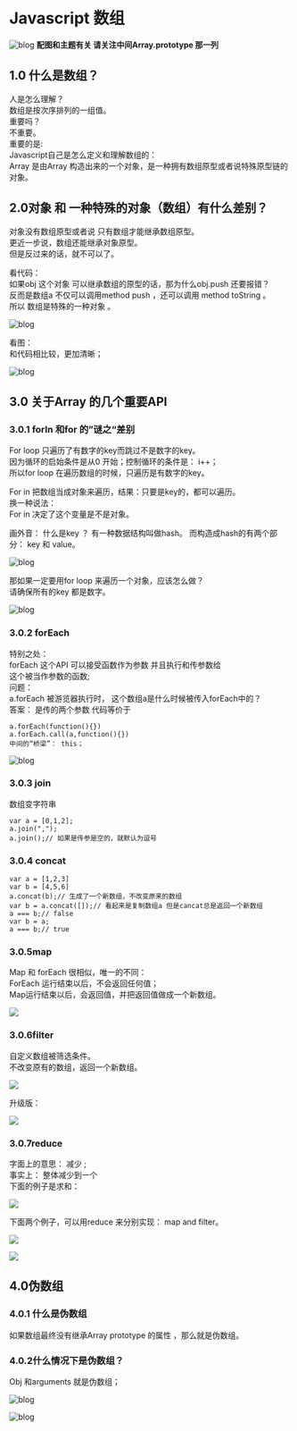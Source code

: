 # Javascript 数组
![blog](Array1.jpg)
**配图和主题有关 请关注中间Array.prototype 那一列** 



## 1.0  什么是数组？
人是怎么理解？<br>
数组是按次序排列的一组值。 <br>
重要吗？<br>
不重要。 <br>
重要的是:<br>
Javascript自己是怎么定义和理解数组的：<br>
Array 是由Array 构造出来的一个对象，是一种拥有数组原型或者说特殊原型链的对象。


## 2.0对象 和 一种特殊的对象（数组）有什么差别？
对象没有数组原型或者说 只有数组才能继承数组原型。<br>
更近一步说，数组还能继承对象原型。<br>
但是反过来的话，就不可以了。<br>

看代码：<br>
如果obj 这个对象 可以继承数组的原型的话，那为什么obj.push 还要报错？<br>
反而是数组a 不仅可以调用method push ，还可以调用 method toString 。 <br>
所以 数组是特殊的一种对象 。<br>
 
![blog](Array2.jpg)

看图：<br>
和代码相比较，更加清晰；<br>

![blog](Array3.png)

## 3.0 关于Array 的几个重要API  
### 3.0.1 forIn 和for 的”谜之“差别

For loop 只遍历了有数字的key而跳过不是数字的key。<br>
因为循环的启始条件是从0 开始；控制循环的条件是： i++；<br>
所以for loop 在遍历数组的时候，只遍历是有数字的key。<br>

For  in 把数组当成对象来遍历，结果：只要是key的，都可以遍历。<br>
换一种说法：<br>
For in 决定了这个变量是不是对象。<br>

画外音： 什么是key ？ 有一种数据结构叫做hash。 而构造成hash的有两个部分： key 和 value。  <br>

![blog](Array4.jpg)

那如果一定要用for loop 来遍历一个对象，应该怎么做？<br>
请确保所有的key 都是数字。<br>

![blog](Array5.jpg)

### 3.0.2 forEach  
特别之处： <br>
forEach 这个API  可以接受函数作为参数 并且执行和传参数给<br>
这个被当作参数的函数;<br>
问题：<br>
 a.forEach 被游览器执行时， 这个数组a是什么时候被传入forEach中的？<br>
答案： 是传的两个参数  代码等价于 <br>
```
a.forEach(function(){})
a.forEach.call(a,function(){}) 
中间的“桥梁”： this；
```


![blog](Array6.jpg)

### 3.0.3 join 
数组变字符串 <br>

```
var a = [0,1,2];
a.join(",");
a.join();// 如果是传参是空的，就默认为逗号
```


### 3.0.4 concat 

```
var a = [1,2,3]
var b = [4,5,6]
a.concat(b);// 生成了一个新数组，不改变原来的数组
var b = a.concat([]);// 看起来是复制数组a 但是cancat总是返回一个新数组
a === b;// false 
var b = a;
a === b;// true 
```

### 3.0.5map
 Map 和 forEach 很相似，唯一的不同：<br>
ForEach 运行结束以后，不会返回任何值；<br>
Map运行结束以后，会返回值，并把返回值做成一个新数组。<br>

![](Array7.jpg)


### 3.0.6filter 
自定义数组被筛选条件。<br>
不改变原有的数组，返回一个新数组。<br>

![](Array8.jpg)

升级版：<br>

![](Array9.jpg)

### 3.0.7reduce
字面上的意思： 减少 ;<br>
事实上： 整体减少到一个<br>
下面的例子是求和：

![](Array10.jpg)

下面两个例子，可以用reduce 来分别实现： map and filter。

![](Array11.jpg)



![](Array12.jpg)






## 4.0伪数组 
### 4.0.1 什么是伪数组 
如果数组最终没有继承Array prototype 的属性 ，那么就是伪数组。<br>

### 4.0.2什么情况下是伪数组？
Obj 和arguments 就是伪数组；<br>

![blog](Array7.jpg)


![blog](Array8.jpg)




